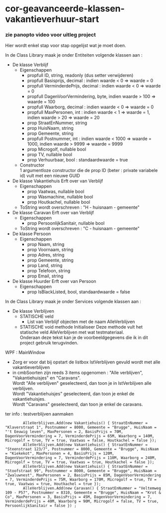 # cor-geavanceerde-klassen-vakantieverhuur-start

### zie panopto video voor uitleg project

Hier wordt enkel stap voor stap opgelijst wat je moet doen.  

In de Class Library maak je onder Entiteiten volgende klassen aan :  

* De klasse Verblijf  
  * Eigenschappen  
    * propfull  ID, string, readonly (dus setter verwijderen)  
    * propfull  Basisprijs, decimal : indien waarde < 0  => waarde = 0
    * propfull  VerminderdePrijs, decimal : indien waarde < 0  => waarde = 0
    * propfull  DagenVoorVermindering, byte, indien waarde > 100 => waarde = 100
    * propfull  Waarborg, decimal : indien waarde < 0  => waarde = 0   
    * propfull  MaxPersonen, int : indien waarde < 1 => waarde = 1, indien waarde > 20 => waarde = 20  
    * prop  StraatEnNummer, string  
    * prop  HuisNaam, string  
    * prop  Gemeente, string  
    * propfull  Postnummer, int : indien waarde < 1000 => waarde = 1000, indien waarde > 9999 => waarde = 9999  
    * prop  Microgolf, nullable bool  
    * prop  TV, nullable bool  
    * prop  Verhuurbaar, bool : standaardwaarde = true  
  * Constructor  
    1 argumentloze constructor die de prop ID (beter : private variabele id) vult met een nieuwe GUID
* De klasse Vakantiehuis
  Erft over van Verblijf
  * Eigenschappen
    * prop Vaatwas, nullable bool
    * prop Wasmachine, nullable bool
    * prop Houtkachel, nullable bool
  * ToString wordt overschreven : "H - huisnaam - gemeente"
* De klasse Caravan
  Erft over van Verblijf
  * Eigenschappen
    * prop PersoonlijkSanitair, nullable bool
  * ToString wordt overschreven : "C - huisnaam - gemeente" 
* De klasse Persoon
  * Eigenschappen
    * prop Naam, string
    * prop Voornaam, string
    * prop Adres, string
    * prop Gemeente, string
    * prop Land, string
    * prop Telefoon, string
    * prop Email, string
* De klasse Huurder
  Erft over van Persoon
  * Eigenschappen
    * prop IsBlackListed, bool, standaardwaarde = false

In de Class Library maak je onder Services volgende klassen aan :   
* De klasse Verblijven
  * STATISCHE veld
    * List van Verblijf objecten met de naam AlleVerblijven
  * STATISCHE void methode Initialiseer 
    Deze methode vult het statische veld AlleVerblijven met wat testmateriaal.  
    Onderaan deze tekst kan je de voorbeeldgegevens die ik in dit project gebruik terugvinden.
 
 WPF : MainWindow
 * Zorg er voor dat bij opstart de listbox lstVerblijven gevuld wordt met alle vakantieverblijven
 * in cmbSoorten zijn reeds 3 items opgenomen : "Alle verblijven", "Vakantiehuisjes" en "Caravans".  
   Wordt "Alle verblijven" geselecteerd, dan toon je in lstVerblijven alle verblijven.  
   Wordt "Vakantiehuisjes" geselecteerd, dan toon je enkel de vakantiehuisjes.  
   Wordt "Caravans" geselecteerd, dan toon je enkel de caravans.  




ter info : testverblijven aanmaken

            AlleVerblijven.Add(new Vakantiehuis() { StraatEnNummer = "Klaverstraat 1", Postnummer = 8000, Gemeente = "Brugge", HuisNaam = "'t Eeuwig leven", MaxPersonen = 2, BasisPrijs = 70M, DagenVoorVermindering = 7, VerminderdePrijs = 65M, Waarborg = 140M, Microgolf = true, TV = true, Vaatwas = false, Houtkachel = false });
            AlleVerblijven.Add(new Vakantiehuis() { StraatEnNummer = "Steenstraat 123/7", Postnummer = 8000, Gemeente = "Brugge", HuisNaam = "Kiekekot", MaxPersonen = 4, BasisPrijs = 120M, DagenVoorVermindering = 7, VerminderdePrijs = 110M, Waarborg = 240M, Microgolf = true, TV = true, Vaatwas = true, Houtkachel = false });
            AlleVerblijven.Add(new Vakantiehuis() { StraatEnNummer = "Stoofstraat 99", Postnummer = 8000, Gemeente = "Brugge", HuisNaam = "Zwaluwnest", MaxPersonen = 2, BasisPrijs = 85M, DagenVoorVermindering = 7, VerminderdePrijs = 75M, Waarborg = 170M, Microgolf = true, TV = true, Vaatwas = true, Houtkachel = true });
            AlleVerblijven.Add(new Caravan() { StraatEnNummer = "Veltemweg 109 - P57", Postnummer = 8310, Gemeente = "Brugge", HuisNaam = "Krot & Co", MaxPersonen = 3, BasisPrijs = 45M, DagenVoorVermindering = 7, VerminderdePrijs = 40M, Waarborg = 90M, Microgolf = false, TV = true, PersoonlijkSanitair = false }) ;
